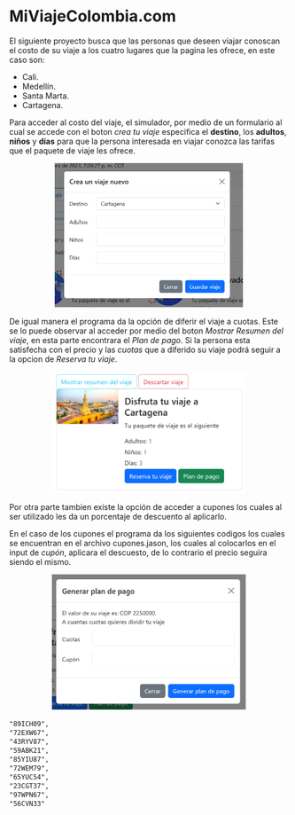 # MiViajeColombia.com

El siguiente proyecto busca que las personas que deseen viajar conoscan el costo de su viaje a los cuatro lugares que la pagina les ofrece, en este caso son:

* Cali.
* Medellín.
* Santa Marta.
* Cartagena.

Para acceder al costo del viaje, el simulador, por medio de un formulario al cual se accede con el boton _crea tu viaje_ especifica el __destino__, los __adultos__, __niños__ y __días__ para que la persona interesada en viajar conozca las tarifas que el paquete de viaje les ofrece.

<center>
    <img src="./img/formulario%20crea%20un%20viaje%20nuevo.png" alt="Formulario crear viaje" width="340">
</center>

De igual manera el programa da la opción de diferir el viaje a cuotas. Este se lo puede observar al acceder por medio del boton _Mostrar Resumen del viaje_, en esta parte encontrara el _Plan de pago_. Si la persona esta satisfecha con el precio y las _cuotas_ que a diferido su viaje podrá seguir a la opcion de _Reserva tu viaje_. 


<center>
    <img src="./img/input%20mostrar%20resume%20del%20viaje%20.png" alt="" width="350">
</center>

Por otra parte tambien existe la opción de acceder a cupones los cuales al ser utilizado les da un porcentaje de descuento al aplicarlo.

En el caso de los cupones el programa da los siguientes codigos los cuales se encuentran en el archivo cupones.jason, los cuales al colocarlos en el input de _cupón_, aplicara el descuesto, de lo contrario el precio seguira siendo el mismo. 


<center>
    <img src="./img/cupon.png" alt="" width="350">
</center>


    "89ICH09",
    "72EXW67",
    "43RYV87",
    "59ABK21",
    "85YIU87",
    "72WEM79",
    "65YUC54",
    "23CGT37",
    "97WPN67",
    "56CVN33"




